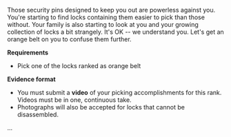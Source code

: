 Those security pins designed to keep you out are powerless against you. You're starting to find locks containing them easier to pick than those without. Your family is also starting to look at you and your growing collection of locks a bit strangely. It's OK -- we understand you. Let's get an orange belt on you to confuse them further.

**Requirements**

* Pick one of the locks ranked as orange belt

**Evidence format**

* You must submit a **video** of your picking accomplishments for this rank. Videos must be in one, continuous take.
* Photographs will also be accepted for locks that cannot be disassembled.

 ...
 
